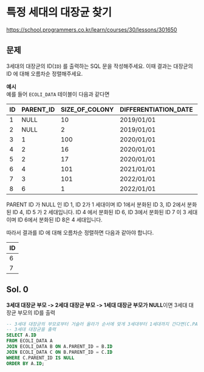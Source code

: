 # 특정 세대의 대장균 찾기
https://school.programmers.co.kr/learn/courses/30/lessons/301650

## 문제
3세대의 대장균의 ID(`ID`) 를 출력하는 SQL 문을 작성해주세요. 이때 결과는 대장균의 ID 에 대해 오름차순 정렬해주세요.

**예시**    
예를 들어 `ECOLI_DATA` 테이블이 다음과 같다면

| ID | PARENT_ID | SIZE_OF_COLONY | DIFFERENTIATION_DATE | GENOTYPE |
|----|-----------|----------------|----------------------|----------|
| 1  | NULL      | 10             | 2019/01/01           | 5        |
| 2  | NULL      | 2              | 2019/01/01           | 3        |
| 3  | 1         | 100            | 2020/01/01           | 4        |
| 4  | 2         | 16             | 2020/01/01           | 4        |
| 5  | 2         | 17             | 2020/01/01           | 6        |
| 6  | 4         | 101            | 2021/01/01           | 22       |
| 7  | 3         | 101            | 2022/01/01           | 23       |
| 8  | 6         | 1              | 2022/01/01           | 27       |

PARENT ID 가 NULL 인 ID 1, ID 2가 1 세대이며 ID 1에서 분화된 ID 3, ID 2에서 분화된 ID 4, ID 5 가 2 세대입니다. ID 4 에서 분화된 ID 6, ID 3에서 분화된 ID 7 이 3 세대이며 ID 6에서 분화된 ID 8은 4 세대입니다.

따라서 결과를 ID 에 대해 오름차순 정렬하면 다음과 같아야 합니다.

|ID|
|-|
|6|
|7|

## Sol. 0
**3세대 대장균 부모 -> 2세대 대장균 부모 -> 1세대 대장균 부모가 NULL**이면 3세대 대장균 부모의 ID를 출력

```sql
-- 3세대 대장균의 부모로부터 거슬러 올라가 순서에 맞게 3세대부터 1세대까지 간다면(C.PARENT_ID IS NULL)
-- 3세대 대장균을 출력
SELECT A.ID
FROM ECOLI_DATA A
JOIN ECOLI_DATA B ON A.PARENT_ID = B.ID
JOIN ECOLI_DATA C ON B.PARENT_ID = C.ID
WHERE C.PARENT_ID IS NULL
ORDER BY A.ID;
```